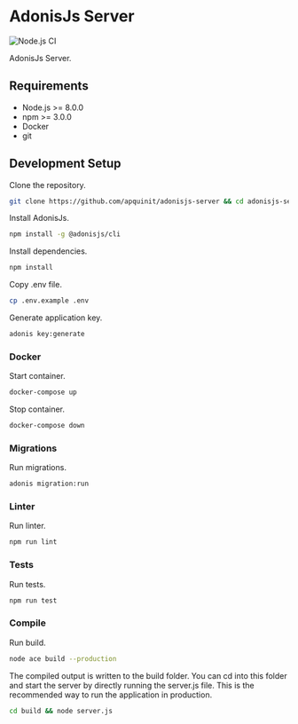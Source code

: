 # AdonisJs Server

![Node.js CI](https://github.com/apquinit/adonisjs-server/workflows/Node.js%20CI/badge.svg)

AdonisJs Server.

## Requirements

- Node.js >= 8.0.0
- npm >= 3.0.0
- Docker
- git

## Development Setup

Clone the repository.

```bash
git clone https://github.com/apquinit/adonisjs-server && cd adonisjs-server
```

Install AdonisJs.

```bash
npm install -g @adonisjs/cli
```

Install dependencies.

```bash
npm install
```

Copy .env file.

```bash
cp .env.example .env
```

Generate application key.

```bash
adonis key:generate
```

### Docker

Start container.

```bash
docker-compose up
```

Stop container.

```bash
docker-compose down
```

### Migrations

Run migrations.

```bash
adonis migration:run
```

### Linter

Run linter.

```bash
npm run lint
```

### Tests

Run tests.

```bash
npm run test
```

### Compile

Run build.

```bash
node ace build --production
```

The compiled output is written to the build folder. You can cd into this folder and start the server by directly running the server.js file. This is the recommended way to run the application in production.

```bash
cd build && node server.js
```